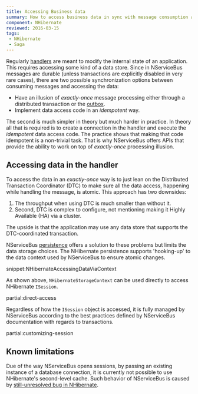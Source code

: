 ```yaml
---
title: Accessing Business data
summary: How to access business data in sync with message consumption and modifications to NServiceBus-controlled data.
component: NHibernate
reviewed: 2016-03-15
tags:
 - NHibernate
 - Saga
---
```


Regularly [handlers](/nservicebus/handlers/) are meant to modify the internal state of an application. This requires accessing some kind of a data store. Since in NServiceBus messages are durable (unless transactions are explicitly disabled in very rare cases), there are two possible synchronization options between consuming messages and accessing the data:

 * Have an illusion of *exactly-once* message processing either through a distributed transaction or the [outbox](/nservicebus/outbox/).
 * Implement data access code in an *idempotent* way.

The second is much simpler in theory but much harder in practice. In theory all that is required is to create a connection in the handler and execute the *idempotent* data access code. The practice shows that making that code idempotent is a non-trivial task. That is why NServiceBus offers APIs that provide the ability to work on top of *exactly-once* processing illusion.


## Accessing data in the handler

To access the data in an *exactly-once* way is to just lean on the Distributed Transaction Coordinator (DTC) to make sure all the data access, happening while handling the message, is atomic. This approach has two downsides:

 1. The throughput when using DTC is much smaller than without it.
 1. Second, DTC is complex to configure, not mentioning making it Highly Available (HA) via a cluster.

The upside is that the application may use any data store that supports the DTC-coordinated transaction.

NServiceBus [persistence](/nservicebus/persistence/) offers a solution to these problems but limits the data storage choices. The NHibernate persistence supports 'hooking-up' to the data context used by NServiceBus to ensure atomic changes.

snippet:NHibernateAccessingDataViaContext

As shown above, `NHibernateStorageContext` can be used directly to access NHibernate `ISession`.

partial:direct-access

Regardless of how the `ISession` object is accessed, it is fully managed by NServiceBus according to the best practices defined by NServiceBus documentation with regards to transactions.

partial:customizing-session


## Known limitations

Due of the way NServiceBus opens sessions, by passing an existing instance of a database connection, it is currently not possible to use NHibernate's second-level cache. Such behavior of NServiceBus is caused by [still-unresolved bug in NHibernate](https://nhibernate.jira.com/browse/NH-3023).
